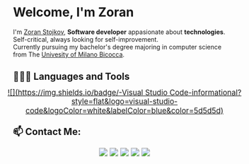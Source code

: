 # Welcome, I'm Zoran

I'm [Zoran Stojkov](https://www.zoranstojkov.it), **Software developer** appasionate about **technologies**. Self-critical, always looking for self-improvement.  
Currently pursuing my bachelor's degree majoring in computer science from The [Univesity of Milano Bicocca](https://www.disco.unimib.it).

## 👨🏻‍💻 Languages and Tools <br />

<div align="center" style="transform: scale(1.2);">

[![](https://img.shields.io/badge/-Visual Studio Code-informational?style=flat&logo=visual-studio-code&logoColor=white&labelColor=blue&color=5d5d5d)](https://code.visualstudio.com/)

</div>

## 📫 Contact Me:

<div align="center" style="transform: scale(1.2);">

[![](https://img.shields.io/badge/-Linkedin-informational?style=flat&logo=linkedin&logoColor=white&color=2867B2)](https://linkedin.com/in/zoran-stojkov)
[![](https://img.shields.io/badge/-Instagram-informational?style=flat&logo=instagram&logoColor=white&color=6c38c1)](https://instagram.com/stojkov_z)
[![](https://img.shields.io/badge/-Twitter-informational?style=flat&logo=twitter&logoColor=white&color=00aced)](https://twitter.com/_stojkovzoran)
[![](https://img.shields.io/badge/-Telegram-informational?style=flat&logo=telegram&logoColor=white&color=0088cc)](https://t.me/stojkovz)
[![](https://img.shields.io/badge/-BLOG-informational?style=flat&logo=hashnode&logoColor=white&color=2962FF)](https://www.zoranstojkov.it)

</div>
